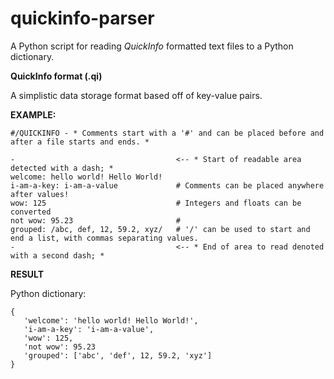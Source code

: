 # quickinfo-parser

A Python script for reading *QuickInfo* formatted text files to a Python dictionary.

**QuickInfo format (.qi)**

A simplistic data storage format based off of key-value pairs.

**EXAMPLE:**

```
#/QUICKINFO - * Comments start with a '#' and can be placed before and after a file starts and ends. *

-                                    <-- * Start of readable area detected with a dash; *
welcome: hello world! Hello World!
i-am-a-key: i-am-a-value             # Comments can be placed anywhere after values!
wow: 125                             # Integers and floats can be converted
not wow: 95.23                       #
grouped: /abc, def, 12, 59.2, xyz/   # '/' can be used to start and end a list, with commas separating values.
-                                    <-- * End of area to read denoted with a second dash; *
```

**RESULT**

Python dictionary:

```
{
   'welcome': 'hello world! Hello World!',
   'i-am-a-key': 'i-am-a-value',
   'wow': 125,
   'not wow': 95.23
   'grouped': ['abc', 'def', 12, 59.2, 'xyz']
}
```